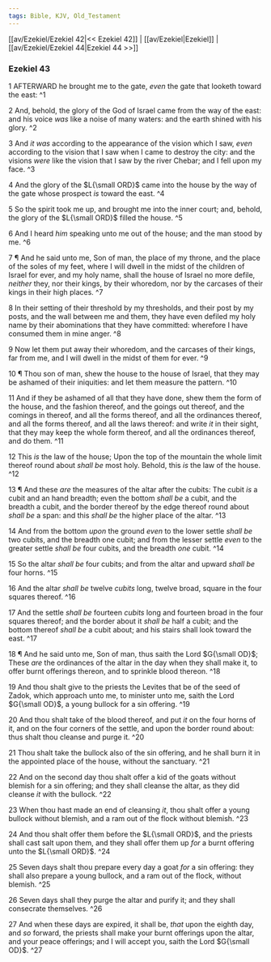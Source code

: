 ```yaml
---
tags: Bible, KJV, Old_Testament
---
```


[[av/Ezekiel/Ezekiel 42|<< Ezekiel 42]] | [[av/Ezekiel|Ezekiel]] | [[av/Ezekiel/Ezekiel 44|Ezekiel 44 >>]]

### Ezekiel 43

1 AFTERWARD he brought me to the gate, _even_ the gate that looketh toward the east: ^1

2 And, behold, the glory of the God of Israel came from the way of the east: and his voice _was_ like a noise of many waters: and the earth shined with his glory. ^2

3 And _it_ _was_ according to the appearance of the vision which I saw, _even_ according to the vision that I saw when I came to destroy the city: and the visions _were_ like the vision that I saw by the river Chebar; and I fell upon my face. ^3

4 And the glory of the $L{\small ORD}$ came into the house by the way of the gate whose prospect _is_ toward the east. ^4

5 So the spirit took me up, and brought me into the inner court; and, behold, the glory of the $L{\small ORD}$ filled the house. ^5

6 And I heard _him_ speaking unto me out of the house; and the man stood by me. ^6

7 ¶ And he said unto me, Son of man, the place of my throne, and the place of the soles of my feet, where I will dwell in the midst of the children of Israel for ever, and my holy name, shall the house of Israel no more defile, _neither_ they, nor their kings, by their whoredom, nor by the carcases of their kings in their high places. ^7

8 In their setting of their threshold by my thresholds, and their post by my posts, and the wall between me and them, they have even defiled my holy name by their abominations that they have committed: wherefore I have consumed them in mine anger. ^8

9 Now let them put away their whoredom, and the carcases of their kings, far from me, and I will dwell in the midst of them for ever. ^9

10 ¶ Thou son of man, shew the house to the house of Israel, that they may be ashamed of their iniquities: and let them measure the pattern. ^10

11 And if they be ashamed of all that they have done, shew them the form of the house, and the fashion thereof, and the goings out thereof, and the comings in thereof, and all the forms thereof, and all the ordinances thereof, and all the forms thereof, and all the laws thereof: and write _it_ in their sight, that they may keep the whole form thereof, and all the ordinances thereof, and do them. ^11

12 This _is_ the law of the house; Upon the top of the mountain the whole limit thereof round about _shall_ _be_ most holy. Behold, this _is_ the law of the house. ^12

13 ¶ And these _are_ the measures of the altar after the cubits: The cubit _is_ a cubit and an hand breadth; even the bottom _shall_ _be_ a cubit, and the breadth a cubit, and the border thereof by the edge thereof round about _shall_ _be_ a span: and this _shall_ _be_ the higher place of the altar. ^13

14 And from the bottom _upon_ the ground _even_ to the lower settle _shall_ _be_ two cubits, and the breadth one cubit; and from the lesser settle _even_ to the greater settle _shall_ _be_ four cubits, and the breadth _one_ cubit. ^14

15 So the altar _shall_ _be_ four cubits; and from the altar and upward _shall_ _be_ four horns. ^15

16 And the altar _shall_ _be_ twelve _cubits_ long, twelve broad, square in the four squares thereof. ^16

17 And the settle _shall_ _be_ fourteen _cubits_ long and fourteen broad in the four squares thereof; and the border about it _shall_ _be_ half a cubit; and the bottom thereof _shall_ _be_ a cubit about; and his stairs shall look toward the east. ^17

18 ¶ And he said unto me, Son of man, thus saith the Lord $G{\small OD}$; These _are_ the ordinances of the altar in the day when they shall make it, to offer burnt offerings thereon, and to sprinkle blood thereon. ^18

19 And thou shalt give to the priests the Levites that be of the seed of Zadok, which approach unto me, to minister unto me, saith the Lord $G{\small OD}$, a young bullock for a sin offering. ^19

20 And thou shalt take of the blood thereof, and put _it_ on the four horns of it, and on the four corners of the settle, and upon the border round about: thus shalt thou cleanse and purge it. ^20

21 Thou shalt take the bullock also of the sin offering, and he shall burn it in the appointed place of the house, without the sanctuary. ^21

22 And on the second day thou shalt offer a kid of the goats without blemish for a sin offering; and they shall cleanse the altar, as they did cleanse _it_ with the bullock. ^22

23 When thou hast made an end of cleansing _it_, thou shalt offer a young bullock without blemish, and a ram out of the flock without blemish. ^23

24 And thou shalt offer them before the $L{\small ORD}$, and the priests shall cast salt upon them, and they shall offer them up _for_ a burnt offering unto the $L{\small ORD}$. ^24

25 Seven days shalt thou prepare every day a goat _for_ a sin offering: they shall also prepare a young bullock, and a ram out of the flock, without blemish. ^25

26 Seven days shall they purge the altar and purify it; and they shall consecrate themselves. ^26

27 And when these days are expired, it shall be, _that_ upon the eighth day, and _so_ forward, the priests shall make your burnt offerings upon the altar, and your peace offerings; and I will accept you, saith the Lord $G{\small OD}$. ^27

